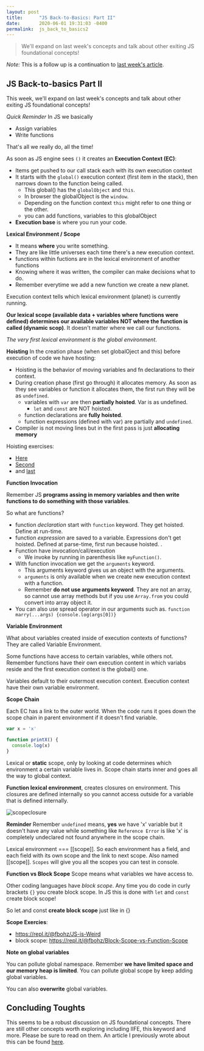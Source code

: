 ```yaml
---
layout: post
title:      "JS Back-to-Basics: Part II"
date:       2020-06-01 19:31:03 -0400
permalink:  js_back_to_basics2
---
```


> We'll expand on last week's concepts and talk about other exiting JS foundational concepts!

*Note:* This is a follow up is a continuation to [last week's article](http://fbohz.com/js_back_to_basics1).


## JS Back-to-basics Part II

This week, we'll expand on last week's concepts and talk about other exiting JS foundational concepts!

*Quick Reminder*
In JS we basically
- Assign variables
- Write functions

That's all we really do, all the time!

As soon as JS engine sees `()` it creates an **Execution Context (EC)**:
- Items get pushed to our call stack each with its own execution context
- It starts with the `global()` execution context (first item in the stack), then narrows down to the function being called.
  - This global() has the `globalObject` and `this`.
  - In browser the globalObject is the `window`.
  - Depending on the function context `this` might refer to one thing or the other.
  - you can add functions, variables to this globalObject
- **Execution base** is where you run your code.

**Lexical Environment / Scope**
- It means **where** you write something.
- They are like little universes each time there's a new execution context.
- functions within fuctions are in the lexical environment of another functions
- Knowing where it was written, the compiler can make decisions what to do.
- Remember everytime we add a new function we create a new planet.

Execution context tells which lexical environment (planet) is currently running.

**Our lexical scope (available data + variables where functions were defined) determines our available variables NOT where the function is called (dynamic scop)**. It doesn't matter where we call our functions.

*The very first lexical environment is the global environment*.

**Hoisting**
In the creation phase (when set globalOject and this) before execution of code we have hosting:
- Hoisting is the behavior of moving variables and fn declarations to their context.
- During creation phase (first go through) it allocates memory. As soon as they see variables or function it allocates them, the first run they will be as `undefined`.
  - variables with `var` are then **partially hoisted**. Var is as undefined.
    - `let` and `const` are NOT hoisted.
  - function declarations are **fully hoisted**.
  - function expressions (defined with var) are partially and `undefined`.
- Compiler is not moving lines but in the first pass is just **allocating memory**

Hoisting exercises:
- [Here](https://repl.it/@aneagoie/hoisting)
- [Second](https://repl.it/@aneagoie/hoisting-2)
- and [last](https://repl.it/@aneagoie/hoisting-exe)


**Function Invocation**

Remember JS **programs assing in memory variables and then write functions to do something with those variables**.

So what are functions?
- function *declaration* start with `function` keyword. They get hoisted. Define at run-time.
- function *expression* are saved to a variable. Expressions don't get hoisted. Defined at parse-time, first run because hoisted.  . 
- Function have invocation/call/execution
  - We invoke by running in parenthesis like `myFunction()`.
- With function invocation we get the `arguments` keyword.
  - This arguments keyword gives us an object with the arguments.
  - `arguments` is only available when we create new execution context with a function.
  - Remember **do not use arguments keyword**. They are not an array, so cannot use array methods but if you use `Array.from` you could convert into array object it.
- You can also use spread operator in our arguments such as. `function marry(...args) {console.log(args[0])}`

**Variable Environment**

What about variables created inside of execution contexts of functions? They are called Variable Environment.

Some functions have access to certain variables, while others not. Remember functions have their own execution content in which variabs reside and the first execution context is the global() one. 

Variables default to their outermost execution context. Execution context have their own variable environment.

**Scope Chain**

Each EC has a link to the outer world. When the code runs it goes down the scope chain in parent environment if it doesn't find variable.

```js
var x = 'x'

function printX() {
  console.log(x)
}

```
Lexical or **static** scope, only by looking at code determines  which environment a certain variable lives in. Scope chain starts inner and goes all the way to global context.

**Function lexical environment**, creates closures on environment.  This closures are defined internally so you cannot access outside for a variable that is defined internally. 


![scopeclosure](https://user-images.githubusercontent.com/15071636/81589013-b0d2f880-937e-11ea-9b06-0e95b6118953.png)

**Reminder**
Remember `undefined` means, **yes** we have 'x' variable but it doesn't have any value while something like `Reference Error` is like 'x' is completely undeclared not found anywhere in the scope chain.

Lexical environment === [[scope]]. So each environment has a field, and each field with its own scope and the link to next scope. Also named [[scope]]. `Scopes` will give you all the scopes you can test in console.

**Function vs Block Scope**
Scope means what variables we have access to.

Other coding languages have *block scope*. Any time you do code in curly brackets `{}` you create block scope. In JS this is done with `let` and `const` create block scope!

So let and const **create block scope** just like in {}

**Scope Exercies**:
- https://repl.it/@fbohz/JS-is-Weird
- block scope: https://repl.it/@fbohz/Block-Scope-vs-Function-Scope 

**Note on global variables**

You can pollute global namespace. Remember **we have limited space and our memory heap is limited**. You can pollute global scope by keep adding global variables.

You can also **overwrite** global variables.

## Concluding Toughts

This seems to be a robust discussion on JS foundational concepts. There are still other concepts worth exploring including IIFE, this keyword and more. Please be sure to read on them. An article I previously wrote about this can be found [here](https://medium.com/swlh/javascript-this-a-quick-example-regular-arrow-functions-and-methods-95fdfae01c98).
